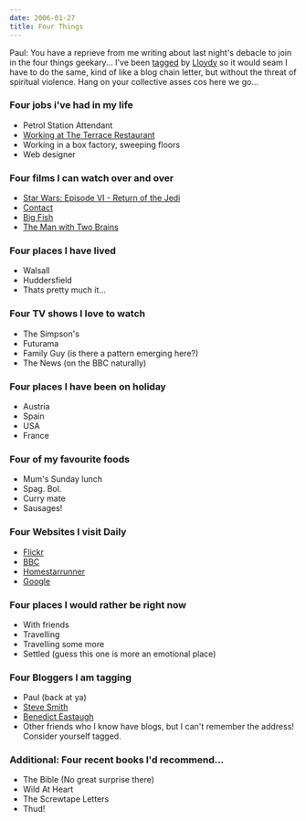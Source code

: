```yaml
---
date: 2006-01-27
title: Four Things
---
```

Paul: You have a reprieve from me writing about last night's debacle to join in the four things geekary... I've been [tagged](//www.lloydyweb.org/blog/2006/01/four_things.php) by [Lloydy](//www.lloydyweb.org) so it would seam I have to do the same, kind of like a blog chain letter, but without the threat of spiritual violence. Hang on your collective asses cos here we go... 

### Four jobs i've had in my life

- Petrol Station Attendant
- [Working at The Terrace Restaurant](//brownhillsbob.com/2014/02/12/the-terrace-restaurant-closes-down/)
- Working in a box factory, sweeping floors
- Web designer

### Four films I can watch over and over

- [Star Wars: Episode VI - Return of the Jedi](//www.imdb.com/title/tt0086190/)
- [Contact](//www.imdb.com/title/tt0118884/)
- [Big Fish](//www.imdb.com/title/tt0319061/)
- [The Man with Two Brains](//www.imdb.com/title/tt0085894/)

### Four places I have lived

- Walsall
- Huddersfield
- Thats pretty much it...

### Four TV shows I love to watch

- The Simpson's
- Futurama
- Family Guy (is there a pattern emerging here?)
- The News (on the BBC naturally)

### Four places I have been on holiday

- Austria
- Spain
- USA
- France

### Four of my favourite foods

- Mum's Sunday lunch
- Spag. Bol.
- Curry mate
- Sausages!

### Four Websites I visit Daily

- [Flickr](//www.flickr.com)
- [BBC](//www.bbc.co.uk)
- [Homestarrunner](//www.homestarrunner.com)
- [Google](//www.google.co.uk)

### Four places I would rather be right now

- With friends
- Travelling
- Travelling some more
- Settled (guess this one is more an emotional place)

### Four Bloggers I am tagging

- Paul (back at ya)
- [Steve Smith](//orderedlist.com/)
- [Benedict Eastaugh](//www.ionfish.co.uk/)
- Other friends who I know have blogs, but I can't remember the address! Consider yourself tagged.

### Additional: Four recent books I'd recommend...

- The Bible (No great surprise there)
- Wild At Heart
- The Screwtape Letters
- Thud!